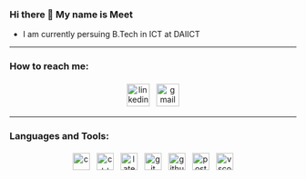 ### Hi there 👋 My name is Meet
- I am currently persuing B.Tech in ICT at DAIICT

------
<!---
meetgohil/meetgohil is a ✨ special ✨ repository because its `README.md` (this file) appears on your GitHub profile.
You can click the Preview link to take a look at your changes.
--->
### How to reach me:
<p align="center"> 
 <a href="https://www.linkedin.com/in/meet-gohil-a6b5a4205/" target="_blank" rel="noopener noreferrer"> <img src="https://img.shields.io/badge/LinkedIn-0077B5?style=for-the-badge&logo=linkedin&logoColor=white" alt="linkedin" height="40" style="vertical-align:top; margin:4px"></a>
 <a href="mailto:meetgohil39@gmail.com"> <img src="https://img.shields.io/badge/Gmail-D14836?style=for-the-badge&logo=gmail&logoColor=white" alt="gmail" height="40" style="vertical-align:top; margin:4px"></a>
</p>

-------

### Languages and Tools:

<p align="center">
 <img src="https://img.shields.io/badge/C-00599C?style=for-the-badge&logo=c&logoColor=white" alt="c" height="30" style="verticle-align:top; margin:4px;">
 <img src="https://img.shields.io/badge/C%2B%2B-00599C?style=for-the-badge&logo=c%2B%2B&logoColor=white" alt="c++" height="30" style="verticle-align:top; margin:4px;">
 <img src="https://img.shields.io/badge/LaTeX-47A141?style=for-the-badge&logo=LaTeX&logoColor=white" alt="latex" height="30" style="verticle-align:top; margin:4px;">
 <img src="https://img.shields.io/badge/GIT-E44C30?style=for-the-badge&logo=git&logoColor=white" alt="git" height="30" style="verticle-align:top; margin:4px;">
 <img src="https://img.shields.io/badge/GitHub-100000?style=for-the-badge&logo=github&logoColor=white" alt="github" height="30" style="verticle-align:top; margin:4px;">
 <img src="https://img.shields.io/badge/PostgreSQL-316192?style=for-the-badge&logo=postgresql&logoColor=white" alt="postgresql" height="30" style="vericle-align:top; margin:4px;">
 <img src="https://img.shields.io/badge/Visual_Studio_Code-0078D4?style=for-the-badge&logo=visual%20studio%20code&logoColor=white" alt="vscode" height="30" style="vericle-align:top; margin:4px;">
</p>
